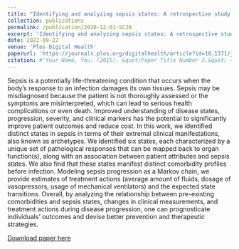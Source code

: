 ```yaml
---
title: "Identifying and analyzing sepsis states: A retrospective study on patients with sepsis in ICUs"
collection: publications
permalink: /publication/2020-12-01-SC20
excerpt: 'Identifying and analyzing sepsis states: A retrospective study on patients with sepsis in ICUs'
date: 2022-09-22
venue: 'Plos Digital Health'
paperurl: 'https://journals.plos.org/digitalhealth/article?id=10.1371/journal.pdig.0000130'
citation: #'Your Name, You. (2015). &quot;Paper Title Number 3.&quot; <i>Journal 1</i>. 1(3).'
---
```

Sepsis is a potentially life-threatening condition that occurs when the body’s response to an infection damages its own tissues. Sepsis may be misdiagnosed because the patient is not thoroughly assessed or the symptoms are misinterpreted, which can lead to serious health complications or even death. Improved understanding of disease states, progression, severity, and clinical markers has the potential to significantly improve patient outcomes and reduce cost. In this work, we identified distinct states in sepsis in terms of their extremal clinical manifestations, also known as archetypes. We identified six states, each characterized by a unique set of pathological responses that can be mapped back to organ function(s), along with an association between patient attributes and sepsis states. We also find that these states manifest distinct comorbidity profiles before infection. Modeling sepsis progression as a Markov chain, we provide estimates of treatment actions (average amount of fluids, dosage of vasopressors, usage of mechanical ventilators) and the expected state transitions. Overall, by analyzing the relationship between pre-existing comorbidities and sepsis states, changes in clinical measurements, and treatment actions during disease progression, one can prognosticate individuals’ outcomes and devise better prevention and therapeutic strategies.

[Download paper here](https://journals.plos.org/digitalhealth/article?id=10.1371/journal.pdig.0000130)

